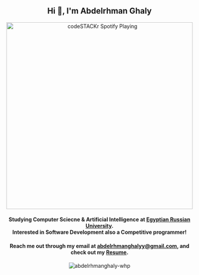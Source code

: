 <h2 align="center">Hi 👋, I'm Abdelrhman Ghaly</h2>
<p align="center">

<img src="https://spotify-pink.vercel.app/api/spotify" alt="codeSTACKr Spotify Playing" width="500" align="middle"/>

    
<h4 align="center">Studying Computer Sciecne & Artificial Intelligence at <a href="https://www.eru.edu.eg/">Egyptian Russian University</a>.<br> Interested in Software Development also a Competitive programmer!</h4>

<p align="center"><h4 align="center">Reach me out through my email at <a href="mailto:abdelrhmanghalyy@gmail.com">abdelrhmanghalyy@gmail.com</a>, and check out my <a href="https://drive.google.com/file/d/1CBPbGgJx_ZMUXmDreyF2Zs1rtHKUAVKx/view?usp=sharing">Resume</a>.</h4></p>
<!--## 🌱 I’m currently learning/interested in
* Front-end development
* ReactJS
* TailWind CSS
* Search Engine Optimization-->



<!--<pr>&nbsp;<img align="center" src="https://github-readme-stats.vercel.app/api?username=abdelrhmanghaly-whp&show_icons=true&theme=midnight-purple" alt="abdelrhmanghaly-whp" /></pr>-->
<p align="center">
  <img src="https://github-readme-stats.vercel.app/api/top-langs?username=abdelrhmanghaly-whp&show_icons=true&locale=en&layout=compact&show_icons=true&theme=midnight-purple" alt="abdelrhmanghaly-whp"/>
</p>
<!--## 🐍 is searching for contributions
![snake gif](https://github.com/abdelrhmanghaly-whp/abdelrhmanghaly-whp/blob/output/github-contribution-grid-snake.svg)-->

